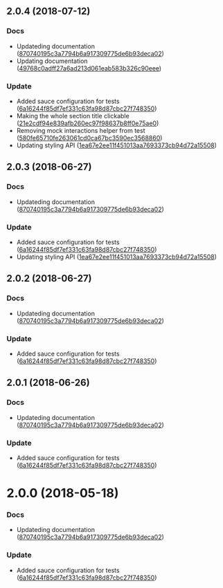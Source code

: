 <a name="2.0.4"></a>
## 2.0.4 (2018-07-12)


### Docs

* Updateding documentation ([870740195c3a7794b6a917309775de6b93deca02](https://github.com/advanced-rest-client/api-parameters-document/commit/870740195c3a7794b6a917309775de6b93deca02))
* Updating documentation ([49768c0adff27a6ad213d061eab583b326c90eee](https://github.com/advanced-rest-client/api-parameters-document/commit/49768c0adff27a6ad213d061eab583b326c90eee))

### Update

* Added sauce configuration for tests ([6a16244f85df7ef331c63fa98d87cbc27f748350](https://github.com/advanced-rest-client/api-parameters-document/commit/6a16244f85df7ef331c63fa98d87cbc27f748350))
* Making the whole section title clickable ([21e2cdf94e839afb260ec97f98637b8ff0e75ae0](https://github.com/advanced-rest-client/api-parameters-document/commit/21e2cdf94e839afb260ec97f98637b8ff0e75ae0))
* Removing mock interactions helper from test ([580fe65710fe263061cd0ca67bc3590ec3568860](https://github.com/advanced-rest-client/api-parameters-document/commit/580fe65710fe263061cd0ca67bc3590ec3568860))
* Updating styling API ([1ea67e2ee11f451013aa7693373cb94d72a15508](https://github.com/advanced-rest-client/api-parameters-document/commit/1ea67e2ee11f451013aa7693373cb94d72a15508))



<a name="2.0.3"></a>
## 2.0.3 (2018-06-27)


### Docs

* Updateding documentation ([870740195c3a7794b6a917309775de6b93deca02](https://github.com/advanced-rest-client/api-parameters-document/commit/870740195c3a7794b6a917309775de6b93deca02))

### Update

* Added sauce configuration for tests ([6a16244f85df7ef331c63fa98d87cbc27f748350](https://github.com/advanced-rest-client/api-parameters-document/commit/6a16244f85df7ef331c63fa98d87cbc27f748350))
* Updating styling API ([1ea67e2ee11f451013aa7693373cb94d72a15508](https://github.com/advanced-rest-client/api-parameters-document/commit/1ea67e2ee11f451013aa7693373cb94d72a15508))



<a name="2.0.2"></a>
## 2.0.2 (2018-06-27)


### Docs

* Updateding documentation ([870740195c3a7794b6a917309775de6b93deca02](https://github.com/advanced-rest-client/api-parameters-document/commit/870740195c3a7794b6a917309775de6b93deca02))

### Update

* Added sauce configuration for tests ([6a16244f85df7ef331c63fa98d87cbc27f748350](https://github.com/advanced-rest-client/api-parameters-document/commit/6a16244f85df7ef331c63fa98d87cbc27f748350))



<a name="2.0.1"></a>
## 2.0.1 (2018-06-26)


### Docs

* Updateding documentation ([870740195c3a7794b6a917309775de6b93deca02](https://github.com/advanced-rest-client/api-parameters-document/commit/870740195c3a7794b6a917309775de6b93deca02))

### Update

* Added sauce configuration for tests ([6a16244f85df7ef331c63fa98d87cbc27f748350](https://github.com/advanced-rest-client/api-parameters-document/commit/6a16244f85df7ef331c63fa98d87cbc27f748350))



<a name="2.0.0"></a>
# 2.0.0 (2018-05-18)


### Docs

* Updateding documentation ([870740195c3a7794b6a917309775de6b93deca02](https://github.com/advanced-rest-client/api-parameters-document/commit/870740195c3a7794b6a917309775de6b93deca02))

### Update

* Added sauce configuration for tests ([6a16244f85df7ef331c63fa98d87cbc27f748350](https://github.com/advanced-rest-client/api-parameters-document/commit/6a16244f85df7ef331c63fa98d87cbc27f748350))



